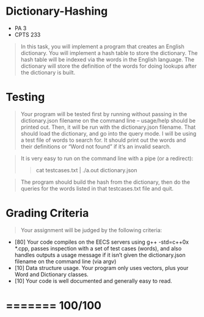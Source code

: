 # Dictionary-Hashing

* PA 3
* CPTS 233

> In this task, you will implement a program that creates an English dictionary.  You will implement a hash table to store the dictionary. The hash table will be indexed via the words in the English language. The dictionary will store the definition of the words for doing lookups after the dictionary is built. 

# Testing
> Your program will be tested first by running without passing in the dictionary.json filename on the command line – usage/help should be printed out. Then, it will be run with the dictionary.json filename. That should load the dictionary, and go into the query mode. I will be using a test file of words to search for. It should print out the words and their definitions or “Word not found” if it’s an invalid search.

> It is very easy to run on the command line with a pipe (or a redirect):
> > cat testcases.txt | ./a.out dictionary.json

> The program should build the hash from the dictionary, then do the queries for the words listed in that testcases.txt file and quit.

# Grading Criteria
> Your assignment will be judged by the following criteria:

+ [80] Your code compiles on the EECS servers using g++ -std=c++0x *.cpp, passes inspection with a set of test cases (words), and also handles outputs a usage message if it isn’t given the dictionary.json filename on the command line (via argv)
+ [10] Data structure usage.  Your program only uses vectors, plus your Word and Dictionary classes. 
+ [10] Your code is well documented and generally easy to read.

=======
100/100
=======